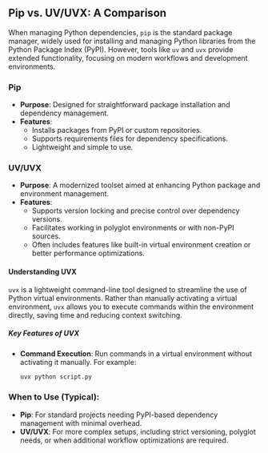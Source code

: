 ## Pip vs. UV/UVX: A Comparison

When managing Python dependencies, `pip` is the standard package manager, widely used for installing and managing Python libraries from the Python Package Index (PyPI). However, tools like `uv` and `uvx` provide extended functionality, focusing on modern workflows and development environments.

### Pip
- **Purpose**: Designed for straightforward package installation and dependency management.
- **Features**:
  - Installs packages from PyPI or custom repositories.
  - Supports requirements files for dependency specifications.
  - Lightweight and simple to use.

### UV/UVX
- **Purpose**: A modernized toolset aimed at enhancing Python package and environment management.
- **Features**:
  - Supports version locking and precise control over dependency versions.
  - Facilitates working in polyglot environments or with non-PyPI sources.
  - Often includes features like built-in virtual environment creation or better performance optimizations.

#### Understanding UVX

`uvx` is a lightweight command-line tool designed to streamline the use of Python virtual environments. Rather than manually activating a virtual environment, `uvx` allows you to execute commands within the environment directly, saving time and reducing context switching.

##### Key Features of UVX
- **Command Execution**: Run commands in a virtual environment without activating it manually. For example:
  ```bash
  uvx python script.py

### When to Use (Typical):
- **Pip**: For standard projects needing PyPI-based dependency management with minimal overhead.
- **UV/UVX**: For more complex setups, including strict versioning, polyglot needs, or when additional workflow optimizations are required.